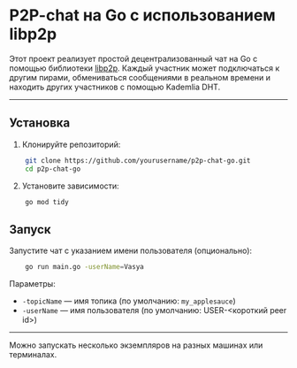# P2P-chat на Go с использованием libp2p

Этот проект реализует простой децентрализованный чат на Go с помощью библиотеки [libp2p](https://github.com/libp2p/go-libp2p). Каждый участник может подключаться к другим пирами, обмениваться сообщениями в реальном времени и находить других участников с помощью Kademlia DHT.

---

## Установка

1. Клонируйте репозиторий:

```sh
    git clone https://github.com/yourusername/p2p-chat-go.git
    cd p2p-chat-go
```

2. Установите зависимости:

```sh
    go mod tidy
```

## Запуск

Запустите чат с указанием имени пользователя (опционально):

```sh
    go run main.go -userName=Vasya
```

Параметры:

- `-topicName` — имя топика (по умолчанию: `my_applesauce`)
- `-userName` — имя пользователя (по умолчанию: USER-<короткий peer id>)

---

Можно запускать несколько экземпляров на разных машинах или терминалах.
